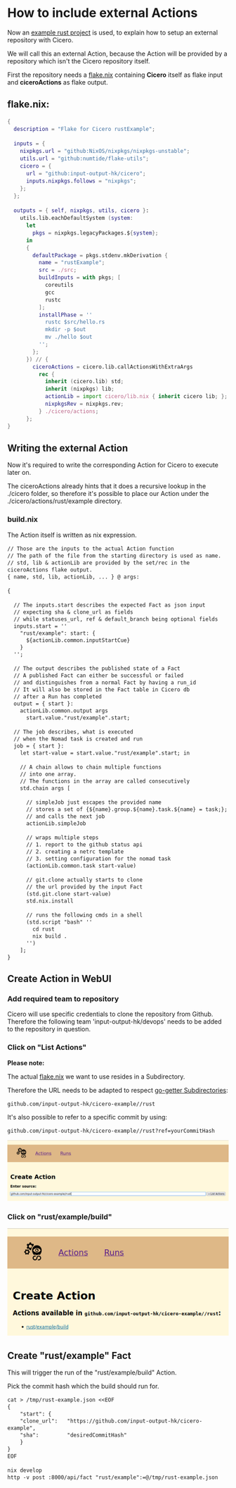 # How to include external Actions

Now an [example rust project](https://github.com/input-output-hk/cicero-example/tree/main/rust) is used, to explain how to setup an external repository with Cicero.

We will call this an external Action, because the Action will be provided by a repository which isn't the Cicero repository itself.

First the repository needs a [flake.nix](https://github.com/input-output-hk/cicero-example/blob/main/rust/flake.nix) containing **Cicero** itself as flake input and **ciceroActions** as flake output.

## flake.nix:
```nix
{
  description = "Flake for Cicero rustExample";

  inputs = {
    nixpkgs.url = "github:NixOS/nixpkgs/nixpkgs-unstable";
    utils.url = "github:numtide/flake-utils";
    cicero = {
      url = "github:input-output-hk/cicero";
      inputs.nixpkgs.follows = "nixpkgs";
    };
  };

  outputs = { self, nixpkgs, utils, cicero }:
    utils.lib.eachDefaultSystem (system:
      let
        pkgs = nixpkgs.legacyPackages.${system};
      in
      {
        defaultPackage = pkgs.stdenv.mkDerivation {
          name = "rustExample";
          src = ./src;
          buildInputs = with pkgs; [
            coreutils
            gcc
            rustc
          ];
          installPhase = ''
            rustc $src/hello.rs
            mkdir -p $out
            mv ./hello $out
          '';
        };
      }) // {
        ciceroActions = cicero.lib.callActionsWithExtraArgs
          rec {
            inherit (cicero.lib) std;
            inherit (nixpkgs) lib;
            actionLib = import cicero/lib.nix { inherit cicero lib; };
            nixpkgsRev = nixpkgs.rev;
          } ./cicero/actions;
      };
}
```

## Writing the external Action

Now it's required to write the corresponding Action for Cicero to execute later on.

The ciceroActions already hints that it does a recursive lookup in the ./cicero folder, so therefore it's possible to place our Action under the ./cicero/actions/rust/example directory.

### build.nix
The Action itself is written as nix expression.

```
// Those are the inputs to the actual Action function
// The path of the file from the starting directory is used as name.
// std, lib & actionLib are provided by the set/rec in the ciceroActions flake output.
{ name, std, lib, actionLib, ... } @ args:

{

  // The inputs.start describes the expected Fact as json input
  // expecting sha & clone_url as fields
  // while statuses_url, ref & default_branch being optional fields
  inputs.start = ''
    "rust/example": start: {
      ${actionLib.common.inputStartCue}
    }
  '';

  // The output describes the published state of a Fact
  // A published Fact can either be successful or failed
  // and distinguishes from a normal Fact by having a run_id
  // It will also be stored in the Fact table in Cicero db
  // after a Run has completed
  output = { start }:
    actionLib.common.output args
      start.value."rust/example".start;

  // The job describes, what is executed
  // when the Nomad task is created and run
  job = { start }:
    let start-value = start.value."rust/example".start; in

    // A chain allows to chain multiple functions
    // into one array.
    // The functions in the array are called consecutively
    std.chain args [

      // simpleJob just escapes the provided name
      // stores a set of {${name}.group.${name}.task.${name} = task;};
      // and calls the next job
      actionLib.simpleJob

      // wraps multiple steps
      // 1. report to the github status api
      // 2. creating a netrc template
      // 3. setting configuration for the nomad task
      (actionLib.common.task start-value)

      // git.clone actually starts to clone
      // the url provided by the input Fact
      (std.git.clone start-value)
      std.nix.install

      // runs the following cmds in a shell
      (std.script "bash" ''
        cd rust
        nix build .
      '')
    ];
}
```

## Create Action in WebUI

### Add required team to repository
Cicero will use specific credentials to clone the repository from Github.
Therefore the following team 'input-output-hk/devops' needs to be added to the repository in question.

### Click on "List Actions"

**Please note:**

The actual [flake.nix](https://github.com/input-output-hk/cicero-example/blob/main/rust/flake.nix) we want to use resides in a Subdirectory.

Therefore the URL needs to be adapted to respect [go-getter Subdirectories](https://github.com/hashicorp/go-getter#subdirectories):
```
github.com/input-output-hk/cicero-example//rust
```
It's also possible to refer to a specific commit by using:
```
github.com/input-output-hk/cicero-example//rust?ref=yourCommitHash
```

![Cicero WebUI List rust](./cicero_webui_list_actions_rust.png "Cicero WebUI List rust")

### Click on "rust/example/build"

![Cicero WebUI Create rust](./cicero_webui_create_action_rust.png "Cicero WebUI Create rust")

## Create "rust/example" Fact

This will trigger the run of the "rust/example/build" Action.

Pick the commit hash which the build should run for.

```
cat > /tmp/rust-example.json <<EOF
{
    "start": {
    "clone_url":   "https://github.com/input-output-hk/cicero-example",
    "sha":         "desiredCommitHash"
    }
}
EOF

nix develop
http -v post :8000/api/fact "rust/example":=@/tmp/rust-example.json
```
